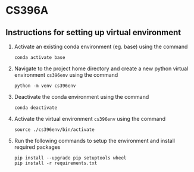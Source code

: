 # CS396A

## Instructions for setting up virtual environment

1. Activate an existing conda environment (eg. base) using the command 
    ```
    conda activate base
    ```

2. Navigate to the project home directory and create a new python virtual environment `cs396env` using the command 
    ```
    python -m venv cs396env
    ```

3. Deactivate the conda environment using the command
    ```
    conda deactivate
    ```

4. Activate the virtual environment `cs396env` using the command
    ```
    source ./cs396env/bin/activate
    ```

5. Run the following commands to setup the environment and install required packages
    ```
    pip install --upgrade pip setuptools wheel
    pip install -r requirements.txt
    ```
